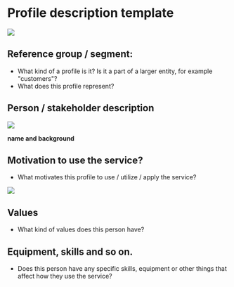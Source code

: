 # Profile description template


[![](http://img.youtube.com/vi/-TbGB_1wjpM/0.jpg)](http://www.youtube.com/watch?v=-TbGB_1wjpM "")


## Reference group / segment:

* What kind of a profile is it? Is it a part of a larger entity, for example "customers"?
* What does this profile represent?

## Person / stakeholder description

![](https://openclipart.org/image/300px/svg_to_png/293286/Unknown-With-Background.png)


**name and background**



## Motivation to use the service? 

* What motivates this profile to use / utilize / apply the service?


![](https://openclipart.org/image/300px/svg_to_png/291313/why.png)


## Values  

* What kind of values does this person have?

## Equipment, skills and so on.

* Does this person have any specific skills, equipment or other things that affect how they use the service? 


